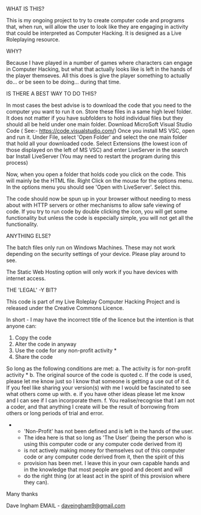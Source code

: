 WHAT IS THIS?

This is my ongoing project to try to create computer code and programs that, when run, will allow the user to look like they are engaging in activity that could be interpreted as Computer Hacking. It is designed as a Live Roleplaying resource.

WHY?

Because I have played in a number of games where characters can engage in Computer Hacking, but what that actually looks like is left in the hands of the player themseves. All this does is give the player something to actually do... or be seen to be doing... during that time.

IS THERE A BEST WAY TO DO THIS?

In most cases the best advise is to download the code that you need to the computer you want to run it on. Store these files in a same high level folder. It does not matter if you have subfolders to hold individual files but they should all be held under one main folder. Download MicroSoft Visual Studio Code ( See:- https://code.visualstudio.com/) Once you install MS VSC, open and run it. Under File, select 'Open Folder' and select the one main folder that hold all your downloaded code. Select Extensions (the lowest icon of those displayed on the left of MS VSC) and enter LiveServer in the search bar Install LiveServer (You may need to restart the program during this process)

Now, when you open a folder that holds code you click on the code. This will mainly be the HTML file. Right Click on the mouse for the options menu. In the options menu you should see 'Open with LiveServer'. Select this.

The code should now be spun up in your browser without needing to mess about with HTTP servers or other mechanisms to allow safe viewing of code. If you try to run code by double clicking the icon, you will get some functionality but unless the code is especially simple, you will not get all the functionality.

ANYTHING ELSE?

The batch files only run on Windows Machines. These may not work depending on the security settings of your device. Please play around to see.

The Static Web Hosting option will only work if you have devices with internet access.

THE 'LEGAL' -Y BIT?

This code is part of my Live Roleplay Computer Hacking Project and is released under the Creative Commons Licence.

In short - I may have the incorrect title of the licence but the intention is that anyone can: 
1. Copy the code 
2. Alter the code in anyway 
3. Use the code for any non-profit activity * 
4. Share the code 
 
So long as the following conditions are met: 
a. The activity is for non-profit activity * 
b. The original source of the code is quoted 
c. If the code is used, please let me know just so I know that someone is getting a use out of it 
d. If you feel like sharing your version(s) with me I would be fascinated to see what others come up with. 
e. if you have other ideas please let me know and I can see if I can incorporate them. 
f. You realise/recognise that I am not a coder, and that anything I create will be the result of borrowing from others or long periods of trial and error.

* - 'Non-Profit' has not been defined and is left in the hands of the user. 
  - The idea here is that so long as 'The User' (being the person who is using this computer code or any computer code derived from it)
  - is not actively making money for themselves out of this computer code or any computer code derived from it, then the spirit of this 
  - provision has been met. I leave this in your own capable hands and in the knowledge that most people are good and decent and will
  - do the right thing (or at least act in the spirit of this provision where they can).

Many thanks

Dave Ingham
EMAIL - daveingham9@gmail.com
